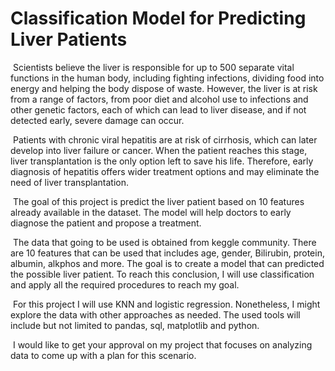 # Classification Model for Predicting Liver Patients

​	Scientists believe the liver is responsible for up to 500 separate vital functions in the human body, including fighting infections, dividing food into energy and helping the body dispose of waste. However, the liver is at risk from a range of factors, from poor diet and alcohol use to infections and other genetic factors, each of which can lead to liver disease, and if not detected early, severe damage can occur.

​	Patients with chronic viral hepatitis are at risk of cirrhosis, which can later develop into liver failure or cancer. When the patient reaches this stage, liver transplantation is the only option left to save his life. Therefore, early diagnosis of hepatitis offers wider treatment options and may eliminate the need of liver transplantation.

​	The goal of this project is predict the liver patient based on 10 features already available in the dataset. The model will help doctors to early diagnose the patient and propose a treatment. 

​	The data that going to be used is obtained from keggle community. There are 10 features that can be used that includes age, gender, Bilirubin, protein, albumin, alkphos and more. The goal is to create a model that can predicted the possible liver patient. To reach this conclusion, I will use classification and apply all the required procedures to reach my goal. 

​	For this project I will use KNN and logistic regression. Nonetheless, I might explore the data with other approaches as needed. The used tools will include but not limited to pandas, sql, matplotlib and python.   

​	I would like to get your approval on my project that focuses on analyzing data to come up with a plan for this scenario. 